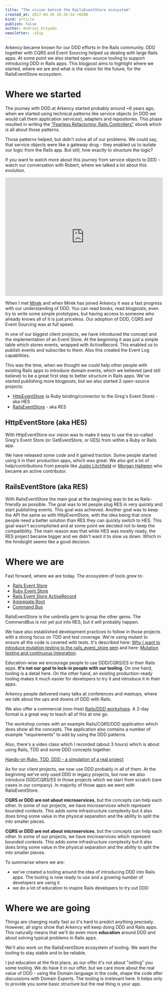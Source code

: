 ```yaml
---
title: "The vision behind the RailsEventStore ecosystem"
created_at: 2017-04-26 15:35:54 +0200
kind: article
publish: false
author: Andrzej Krzywda
newsletter: :skip
---
```


Arkency became known for our DDD efforts in the Rails community. DDD together with CQRS and Event Sourcing helped us dealing with large Rails apps. At some point we also started open-source tooling to support introducing DDD in Rails apps. This blogpost aims to highlight where we started, where we are and what is the vision for the future, for the RailsEventStore ecosystem.

<!-- more -->

# Where we started

The journey with DDD at Arkency started probably around ~6 years ago, when we started using technical patterns like service objects (in DDD we would call them application services), adapters and repositories. This phase resulted in writing the ["Fearless Refactoring: Rails Controllers"](http://rails-refactoring.com) ebook which is all about those patterns.

Those patterns helped, but didn't solve all of our problems. We could say, that service objects were like a gateway drug - they enabled us to isolate our logic from the Rails app. But still, how exactly to structure the logic?

If you want to watch more about this journey from service objects to DDD - watch our conversation with Robert, where we talked a lot about this evolution.

<div style="position:relative;height:0;padding-bottom:75.0%"><iframe src="https://www.youtube.com/embed/ynj_C-Abjgk?ecver=2" width="480" height="360" frameborder="0" style="position:absolute;width:100%;height:100%;left:0" allowfullscreen></iframe></div>

When I met [Mirek](https://twitter.com/mpraglowski) and when Mirek has joined Arkency it was a fast progress with our understanding of DDD. You can read books, read blogposts, even try to write some simple prototypes, but having access to someone who already knows all of it is just priceless.  Our adoption of DDD, CQRS and Event Sourcing was at full speed. 

In one of our biggest client projects, we have introduced the concept and the implementation of an Event Store. At the beginning it was just a simple table which stores events, wrapped with ActiveRecord. This enabled us to publish events and subscribe to them. Also this created the Event Log capabilities.

This was the time, when we thought we could help other people with existing Rails apps to introduce domain events, which we believed (and still believe) to be a great first step to better structure in Rails apps. We've started publishing more blogposts, but we also started 2 open-source projects:


- [HttpEventStore](https://github.com/arkency/http_event_store) (a Ruby binding/connector to the Greg's Event Store) - aka HES
- [RailsEventStore](https://github.com/arkency/rails_event_store) - aka RES


## HttpEventStore (aka HES)

With HttpEventStore our vision was to make it easy to use the so-called Greg's Event Store (or GetEventStore, or GES) from within a Ruby or Rails app.

We have released some code and it gained traction. Some people started using it in their production apps, which was great. We also got a lot of help/contributions from people like [Justin Litchfield](https://github.com/litch) or [Morgan Hallgren](https://github.com/hallgren) who became an active contributor.

## RailsEventStore (aka RES)

With RailsEventStore the main goal at the beginning was to be as Rails-friendly as possible. The goal was to let people plug RES in very quickly and start publishing events. This goal was achieved.
Another goal was to keep the API the same as with HttpEventStore, with the idea being that once people need a better solution than RES they can quickly switch to HES. This goal wasn't accomplished and at some point we decided not to keep the compatibility. The main reason was that while HES was mostly ready, the RES project became bigger and we didn't want it to slow us down. Which in the hindsight seems like a good decision.

# Where we are

Fast forward, where we are today. The ecosystem of tools grew to:

- [Rails Event Store](https://github.com/arkency/rails_event_store)
- [Ruby Event Store](https://github.com/arkency/ruby_event_store)
- [Rails Event Store ActiveRecord](https://github.com/arkency/rails_event_store_active_record)
- [Aggregate Root](https://github.com/arkency/aggregate_root)
- [Command Bus](https://github.com/arkency/command_bus)

RailsEventStore is the umbrella gem to group the other gems. The CommandBus is not yet put into RES, but it will probably happen.

We have also established development practices to follow in those projects with a strong focus on TDD and test coverage. We're using mutant to ensure all the code is covered with tests.  It's described here: [Why I want to introduce mutation testing to the rails\_event\_store gem](http://blog.arkency.com/2015/04/why-i-want-to-introduce-mutation-testing-to-the-rails-event-store-gem/) and here: [Mutation testing and continuous integration](http://blog.arkency.com/2015/05/mutation-testing-and-continuous-integration/).

Education-wise we encourage people to use DDD/CQRS/ES in their Rails apps. **It's not our goal to lock-in people with our tooling**. On one hand, tooling is a detail here. On the other hand, an existing production-ready tooling makes it much easier for developers to try it and introduce it in their apps.

Arkency people delivered many talks at conferences and meetups, where we talk about the ups and downs of DDD with Rails.

We also offer a commercial (non-free) [Rails/DDD workshops](http://blog.arkency.com/ddd-training/). A 2-day format is a great way to teach all of this at one go.

The workshop comes with an example Rails/CQRS/DDD application which does show all the concepts. The application also contains a number of example "requirements" to add by using the DDD patterns.

Also, there's a video class which I recorded (about 3 hours) which is about using Rails, TDD and some DDD concepts together.

[Hands-on Ruby, TDD, DDD - a simulation of a real project](https://vimeo.com/ondemand/arkencyruby)

As for our client projects, we now use DDD probably in all of them. At the beginning we've only used DDD in legacy projects, but now we also introduce DDD/CQRS/ES in those projects which we start from scratch (rare cases in our company). In majority of those apps we went with RailsEventStore.

**CQRS or DDD are not about microservices**, but the concepts can help each other. In some of our projects, we have microservices which represent bounded contexts. This adds some infrastructure complexity but it also does bring some value in the physical separation and the ability to split the into smaller pieces.

**CQRS or DDD are not about microservices**, but the concepts can help each other. In some of our projects, we have microservices which represent bounded contexts. This adds some infrastructure complexity but it also does bring some value in the physical separation and the ability to split the into smaller pieces.

To summarise where we are:

- we've created a tooling around the idea of introducing DDD into Rails apps. The tooling is now ready to use and a growing number of developers are using it
- we do a lot of education to inspire Rails developers to try out DDD

# Where we are going

Things are changing really fast so it's hard to predict anything precisely. However, all signs show that Arkency will keep doing DDD and Rails apps. This naturally means that we'll do even more **education** around DDD and about solving typical problems in Rails apps. 

We'll also work on the RailsEventStore ecosystem of tooling. We want the tooling to stay stable and to be reliable. 

I put education at the first place, as our offer it's not about "selling" you some tooling. We do have it in our offer, but we care more about the real value of DDD - using the Domain language in the code, shape the code after discussions with Domain Experts. The tooling is irrelevant here. It helps only to provide you some basic structure but the real thing is your app.
